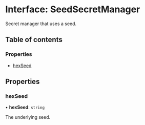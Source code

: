 # Interface: SeedSecretManager

Secret manager that uses a seed.

## Table of contents

### Properties

- [hexSeed](SeedSecretManager.md#hexseed)

## Properties

### hexSeed

• **hexSeed**: `string`

The underlying seed.
